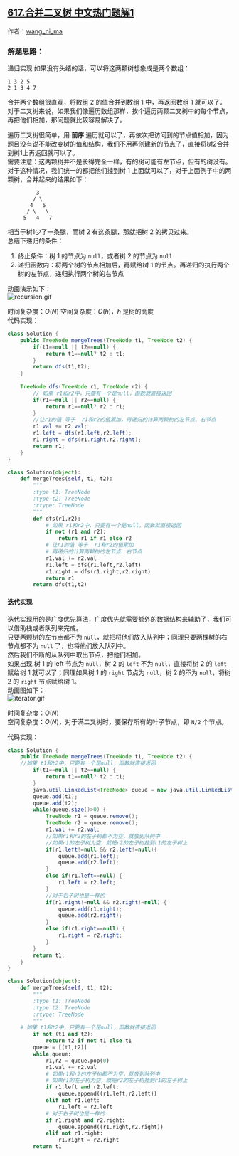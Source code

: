## [617.合并二叉树 中文热门题解1](https://leetcode.cn/problems/merge-two-binary-trees/solutions/100000/dong-hua-yan-shi-di-gui-die-dai-617he-bing-er-cha-)

作者：[wang_ni_ma](https://leetcode.cn/u/wang_ni_ma)

### 解题思路：

递归实现
如果没有头绪的话，可以将这两颗树想象成是两个数组：   
```
1 3 2 5
2 1 3 4 7
```
合并两个数组很直观，将数组 2 的值合并到数组 1 中，再返回数组 1 就可以了。   
对于二叉树来说，如果我们像遍历数组那样，挨个遍历两颗二叉树中的每个节点，再把他们相加，那问题就比较容易解决了。  
   
遍历二叉树很简单，用 **前序** 遍历就可以了，再依次把访问到的节点值相加，因为题目没有说不能改变树的值和结构，我们不用再创建新的节点了，直接将树2合并到树1上再返回就可以了。   
需要注意：这两颗树并不是长得完全一样，有的树可能有左节点，但有的树没有。 
对于这种情况，我们统一的都把他们挂到树 1 上面就可以了，对于上面例子中的两颗树，合并起来的结果如下：
```
	     3
	    / \
	   4   5
	  / \   \ 
	 5   4   7
```
相当于树1少了一条腿，而树 2 有这条腿，那就把树 2 的拷贝过来。   
总结下递归的条件：
1. 终止条件：树 1 的节点为 `null`，或者树 2 的节点为 `null`   
2. 递归函数内：将两个树的节点相加后，再赋给树 1 的节点。再递归的执行两个树的左节点，递归执行两个树的右节点   
    
动画演示如下：   
![recursion.gif](https://pic.leetcode-cn.com/23fbf9388a4193475a7606a6390729f575e3329e0a810d2047682f701d3ddd1f-recursion.gif)


时间复杂度：$O(N)$
空间复杂度：$O(h)$，$h$ 是树的高度      
代码实现：     
```Java []
class Solution {
	public TreeNode mergeTrees(TreeNode t1, TreeNode t2) {
		if(t1==null || t2==null) {
			return t1==null? t2 : t1;
		}
		return dfs(t1,t2);
	}
	
	TreeNode dfs(TreeNode r1, TreeNode r2) {
		// 如果 r1和r2中，只要有一个是null，函数就直接返回
		if(r1==null || r2==null) {
			return r1==null? r2 : r1;
		}
		//让r1的值 等于  r1和r2的值累加，再递归的计算两颗树的左节点、右节点
		r1.val += r2.val;
		r1.left = dfs(r1.left,r2.left);
		r1.right = dfs(r1.right,r2.right);
		return r1;
	}
}
```
```Python []
class Solution(object):
	def mergeTrees(self, t1, t2):
		"""
		:type t1: TreeNode
		:type t2: TreeNode
		:rtype: TreeNode
		"""		
		def dfs(r1,r2):
			# 如果 r1和r2中，只要有一个是null，函数就直接返回
			if not (r1 and r2):
				return r1 if r1 else r2
			# 让r1的值 等于  r1和r2的值累加
			# 再递归的计算两颗树的左节点、右节点
			r1.val += r2.val
			r1.left = dfs(r1.left,r2.left)
			r1.right = dfs(r1.right,r2.right)
			return r1
		return dfs(t1,t2)
```
   
   
   
#### 迭代实现
迭代实现用的是广度优先算法，广度优先就需要额外的数据结构来辅助了，我们可以借助栈或者队列来完成。   
只要两颗树的左节点都不为 `null`，就把将他们放入队列中；同理只要两棵树的右节点都不为 `null` 了，也将他们放入队列中。     
然后我们不断的从队列中取出节点，把他们相加。   
如果出现  树 1 的 left 节点为 `null`，树 2 的 `left` 不为 `null`，直接将树 2 的 `left` 赋给树 1 就可以了；同理如果树 1 的 `right` 节点为 `null`，树 2 的不为 `null`，将树 2 的 `right` 节点赋给树 1。   
动画图如下：     
![iterator.gif](https://pic.leetcode-cn.com/e252bdefa83701034a5c0551b960e6537650d42fd5acfdadcd58a417a985fe37-iterator.gif)

时间复杂度：$O(N)$  
空间复杂度：$O(N)$，对于满二叉树时，要保存所有的叶子节点，即  `N/2` 个节点。
   

   
      
代码实现：   
```Java []
class Solution {
	public TreeNode mergeTrees(TreeNode t1, TreeNode t2) {
	//如果 t1和t2中，只要有一个是null，函数就直接返回
		if(t1==null || t2==null) {
			return t1==null? t2 : t1;
		}
		java.util.LinkedList<TreeNode> queue = new java.util.LinkedList<TreeNode>();
		queue.add(t1);
		queue.add(t2);
		while(queue.size()>0) {
			TreeNode r1 = queue.remove();
			TreeNode r2 = queue.remove();
			r1.val += r2.val;
			//如果r1和r2的左子树都不为空，就放到队列中
			//如果r1的左子树为空，就把r2的左子树挂到r1的左子树上
			if(r1.left!=null && r2.left!=null){
				queue.add(r1.left);
				queue.add(r2.left);
			}
			else if(r1.left==null) {
				r1.left = r2.left;
			}
			//对于右子树也是一样的
			if(r1.right!=null && r2.right!=null) {
				queue.add(r1.right);
				queue.add(r2.right);
			}
			else if(r1.right==null) {
				r1.right = r2.right;
			}
		}
		return t1;
	}
}
```
```Python []
class Solution(object):
	def mergeTrees(self, t1, t2):
		"""
		:type t1: TreeNode
		:type t2: TreeNode
		:rtype: TreeNode
		"""	
	# 如果 t1和t2中，只要有一个是null，函数就直接返回
		if not (t1 and t2):
			return t2 if not t1 else t1
		queue = [(t1,t2)]
		while queue:
			r1,r2 = queue.pop(0)
			r1.val += r2.val
			# 如果r1和r2的左子树都不为空，就放到队列中
			# 如果r1的左子树为空，就把r2的左子树挂到r1的左子树上
			if r1.left and r2.left:
				queue.append((r1.left,r2.left))
			elif not r1.left:
				r1.left = r2.left
			# 对于右子树也是一样的
			if r1.right and r2.right:
				queue.append((r1.right,r2.right))
			elif not r1.right:
				r1.right = r2.right
		return t1
```
